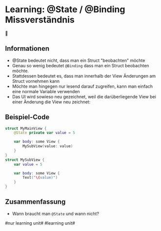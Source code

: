 # Learning: @State / @Binding Missverständnis
🧠

## Informationen
- @State bedeutet nicht, dass man ein Struct "beobachten" möchte
- Genau so wenig bedeutet `@Binding` dass man ein Struct beobachten möchte.
- Stattdessen bedeutet es, dass man innerhalb der View Änderungen am Struct vornehmen kann
- Möchte man hingegen nur lesend darauf zugreifen, kann man einfach eine normale Variable verwenden
- Das UI wird sowieso neu gezeichnet, weil die darüberliegende View bei einer Änderung die View neu zeichnet:

## Beispiel-Code

```swift
struct MyMainView {
	@State private var value = 5

	var body: some View {
		MySubView(value: value)
	}
}
struct MySubView {
	var value = 5

	var body: some View {
		Text("\(value)")
	}
}
```

## Zusammenfassung
- Wann braucht man `@State` und wann nicht?


#nur learning unit# #learning unit#